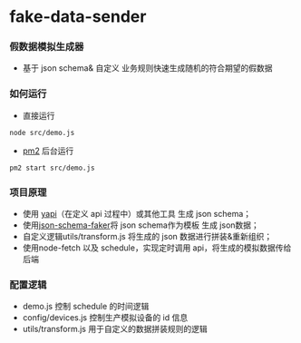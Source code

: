 # fake-data-sender

### 假数据模拟生成器
- 基于 json schema& 自定义 业务规则快速生成随机的符合期望的假数据

### 如何运行
- 直接运行
```
node src/demo.js
```

- [pm2](https://pm2.keymetrics.io/docs/usage/quick-start/) 后台运行
```
pm2 start src/demo.js
```

### 项目原理
- 使用 [yapi](https://hellosean1025.github.io/yapi/)（在定义 api 过程中）或其他工具 生成 json schema；
- 使用[json-schema-faker](https://github.com/json-schema-faker)将 json schema作为模板 生成 json数据；
- 自定义逻辑utils/transform.js 将生成的 json 数据进行拼装&重新组织；
- 使用node-fetch 以及 schedule，实现定时调用 api，将生成的模拟数据传给后端

### 配置逻辑
- demo.js 控制 schedule 的时间逻辑
- config/devices.js 控制生产模拟设备的 id 信息
- utils/transform.js 用于自定义的数据拼装规则的逻辑



